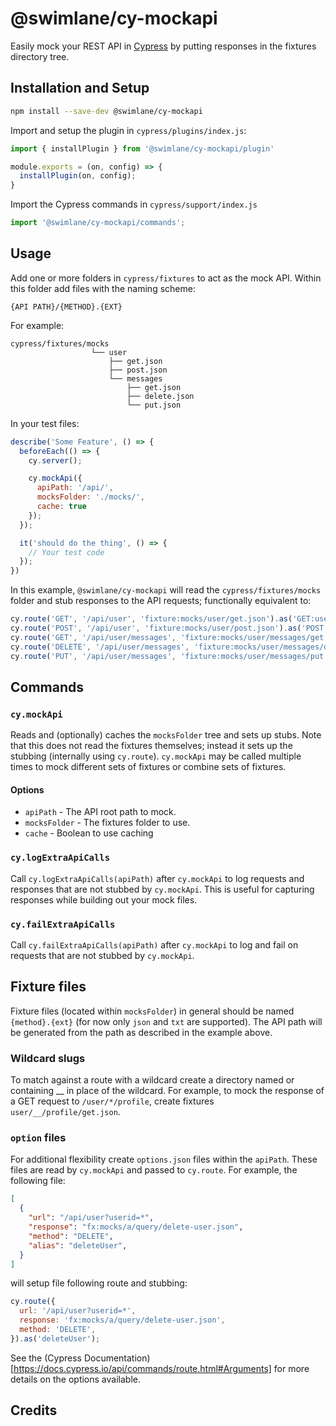 # @swimlane/cy-mockapi

Easily mock your REST API in [Cypress](https://www.cypress.io/) by putting responses in the fixtures directory tree.

## Installation and Setup

```sh
npm install --save-dev @swimlane/cy-mockapi
```

Import and setup the plugin in `cypress/plugins/index.js`:

```js
import { installPlugin } from '@swimlane/cy-mockapi/plugin'

module.exports = (on, config) => {
  installPlugin(on, config);
}
```

Import the Cypress commands in `cypress/support/index.js`

```js
import '@swimlane/cy-mockapi/commands';
```

## Usage

Add one or more folders in `cypress/fixtures` to act as the mock API.  Within this folder add files with the naming scheme:

```
{API PATH}/{METHOD}.{EXT}
```

For example:

```
cypress/fixtures/mocks
                  └── user
                      ├── get.json
                      ├── post.json
                      └── messages
                          ├── get.json
                          ├── delete.json
                          └── put.json
```

In your test files:

```js
describe('Some Feature', () => {
  beforeEach(() => {
    cy.server();

    cy.mockApi({
      apiPath: '/api/',
      mocksFolder: './mocks/',
      cache: true
    });
  });

  it('should do the thing', () => {
    // Your test code
  });
})
```

In this example, `@swimlane/cy-mockapi` will read the `cypress/fixtures/mocks` folder and stub responses to the API requests; functionally equivalent to:

```js
cy.route('GET', '/api/user', 'fixture:mocks/user/get.json').as('GET:user');
cy.route('POST', '/api/user', 'fixture:mocks/user/post.json').as('POST:user');
cy.route('GET', '/api/user/messages', 'fixture:mocks/user/messages/get.json').as('GET:user/messages');
cy.route('DELETE', '/api/user/messages', 'fixture:mocks/user/messages/delete.json').as('DELETE:user/messages');
cy.route('PUT', '/api/user/messages', 'fixture:mocks/user/messages/put.json').as('PUT:user/messages');
```

## Commands

### `cy.mockApi`

Reads and (optionally) caches the `mocksFolder` tree and sets up stubs.  Note that this does not read the fixtures themselves; instead it sets up the stubbing (internally using `cy.route`).  `cy.mockApi` may be called multiple times to mock different sets of fixtures or combine sets of fixtures.

#### Options

- `apiPath` - The API root path to mock.
- `mocksFolder` - The fixtures folder to use.
- `cache` - Boolean to use caching

### `cy.logExtraApiCalls`

Call `cy.logExtraApiCalls(apiPath)` after `cy.mockApi` to log requests and responses that are not stubbed by `cy.mockApi`.  This is useful for capturing responses while building out your mock files.

### `cy.failExtraApiCalls`

Call `cy.failExtraApiCalls(apiPath)` after `cy.mockApi` to log and fail on requests that are not stubbed by `cy.mockApi`.

## Fixture files

Fixture files (located within `mocksFolder`) in general should be named `{method}.{ext}` (for now only `json` and `txt` are supported).  The API path will be generated from the path as described in the example above.

### Wildcard slugs

To match against a route with a wildcard create a directory named or containing __ in place of the wildcard.  For example, to mock the response of a GET request to `/user/*/profile`, create fixtures `user/__/profile/get.json`.

### `option` files

For additional flexibility create `options.json` files within the `apiPath`.  These files are read by `cy.mockApi` and passed to `cy.route`.  For example, the following file:

```json
[
  {
    "url": "/api/user?userid=*",
    "response": "fx:mocks/a/query/delete-user.json",
    "method": "DELETE",
    "alias": "deleteUser",
  }
]
```

will setup file following route and stubbing:

```js
cy.route({
  url: '/api/user?userid=*',
  response: 'fx:mocks/a/query/delete-user.json',
  method: 'DELETE',
}).as('deleteUser');
```

See the (Cypress Documentation)[https://docs.cypress.io/api/commands/route.html#Arguments] for more details on the options available.

## Credits
